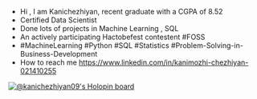 - Hi , I am Kanichezhiyan,  recent graduate with a CGPA of 8.52
- Certified Data Scientist
- Done lots of projects in Machine Learning , SQL
- An actively participating   Hactobefest contestent #FOSS
- #MachineLearning #Python #SQL #Statistics #Problem-Solving-in-Business-Development
- How to reach me https://www.linkedin.com/in/kanimozhi-chezhiyan-021410255

[![@kanichezhiyan09's Holopin board](https://holopin.me/kanichezhiyan09)](https://holopin.io/@kanichezhiyan09)

